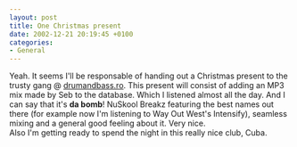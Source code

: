 ```yaml
---
layout: post
title: One Christmas present
date: 2002-12-21 20:19:45 +0100
categories:
- General
---
```

<p>Yeah. It seems I'll be responsable of handing out a Christmas present to the trusty gang @ <a href="http://www.drumandbass.ro" title="The Infamous Future Breakbeat Selectah">drumandbass.ro</a>. This present will consist of adding an MP3 mix made by Seb to the database. Which I listened almost all the day. And I can say that it's <b>da bomb</b>! NuSkool Breakz featuring the best names out there (for example now I'm listening to Way Out West's Intensify), seamless mixing and a general good feeling about it. Very nice.<br />
Also I'm getting ready to spend the night in this really nice club, Cuba.</p>
